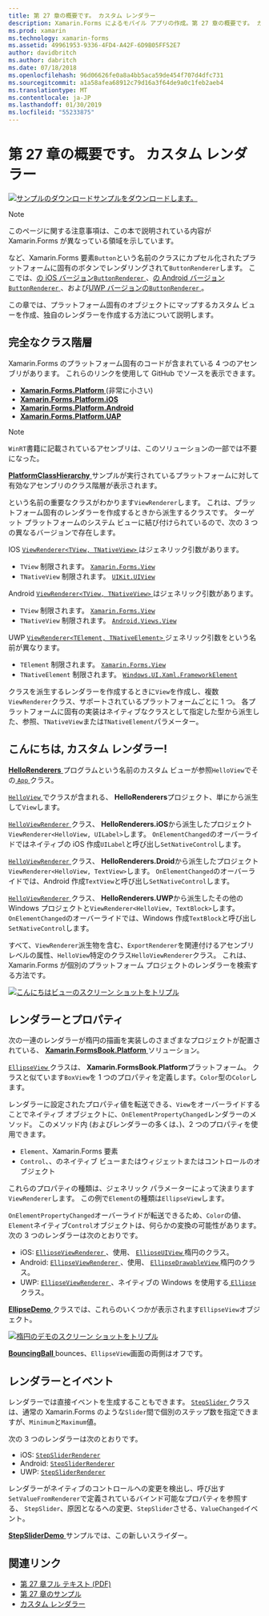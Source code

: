 ```yaml
---
title: 第 27 章の概要です。 カスタム レンダラー
description: Xamarin.Forms によるモバイル アプリの作成。第 27 章の概要です。 カスタム レンダラー
ms.prod: xamarin
ms.technology: xamarin-forms
ms.assetid: 49961953-9336-4FD4-A42F-6D9B05FF52E7
author: davidbritch
ms.author: dabritch
ms.date: 07/18/2018
ms.openlocfilehash: 96d06626fe0a8a4bb5aca59de454f707d4dfc731
ms.sourcegitcommit: a1a58afea68912c79d16a3f64de9a0c1feb2aeb4
ms.translationtype: MT
ms.contentlocale: ja-JP
ms.lasthandoff: 01/30/2019
ms.locfileid: "55233875"
---
```

# <a name="summary-of-chapter-27-custom-renderers"></a>第 27 章の概要です。 カスタム レンダラー

[![サンプルのダウンロード](~/media/shared/download.png)サンプルをダウンロードします。](https://github.com/xamarin/xamarin-forms-book-samples/tree/master/Chapter27)

> [!NOTE] 
> このページに関する注意事項は、この本で説明されている内容が Xamarin.Forms が異なっている領域を示しています。

など、Xamarin.Forms 要素`Button`という名前のクラスにカプセル化されたプラットフォームに固有のボタンでレンダリングされて`ButtonRenderer`します。  ここでは、[の iOS バージョン`ButtonRenderer` ](https://github.com/xamarin/Xamarin.Forms/blob/master/Xamarin.Forms.Platform.iOS/Renderers/ButtonRenderer.cs)、[の Android バージョン`ButtonRenderer` ](https://github.com/xamarin/Xamarin.Forms/blob/master/Xamarin.Forms.Platform.Android/Renderers/ButtonRenderer.cs)、および[UWP バージョンの`ButtonRenderer` ](https://github.com/xamarin/Xamarin.Forms/blob/master/Xamarin.Forms.Platform.UAP/ButtonRenderer.cs)。

この章では、プラットフォーム固有のオブジェクトにマップするカスタム ビューを作成、独自のレンダラーを作成する方法について説明します。

## <a name="the-complete-class-hierarchy"></a>完全なクラス階層

Xamarin.Forms のプラットフォーム固有のコードが含まれている 4 つのアセンブリがあります。
これらのリンクを使用して GitHub でソースを表示できます。

- [**Xamarin.Forms.Platform** ](https://github.com/xamarin/Xamarin.Forms/tree/master/Xamarin.Forms.Platform) (非常に小さい)
- [**Xamarin.Forms.Platform.iOS**](https://github.com/xamarin/Xamarin.Forms/tree/master/Xamarin.Forms.Platform.iOS)
- [**Xamarin.Forms.Platform.Android**](https://github.com/xamarin/Xamarin.Forms/tree/master/Xamarin.Forms.Platform.Android)
- [**Xamarin.Forms.Platform.UAP**](https://github.com/xamarin/Xamarin.Forms/tree/master/Xamarin.Forms.Platform.UAP)

> [!NOTE]
> `WinRT`書籍に記載されているアセンブリは、このソリューションの一部では不要になった。 

[ **PlatformClassHierarchy** ](https://github.com/xamarin/xamarin-forms-book-samples/tree/master/Chapter27/PlatformClassHierarchy)サンプルが実行されているプラットフォームに対して有効なアセンブリのクラス階層が表示されます。

という名前の重要なクラスがわかります`ViewRenderer`します。 これは、プラットフォーム固有のレンダラーを作成するときから派生するクラスです。 ターゲット プラットフォームのシステム ビューに結び付けられているので、次の 3 つの異なるバージョンで存在します。

IOS [ `ViewRenderer<TView, TNativeView>` ](https://github.com/xamarin/Xamarin.Forms/blob/master/Xamarin.Forms.Platform.iOS/ViewRenderer.cs#L25)はジェネリック引数があります。

- `TView` 制限されます。 [`Xamarin.Forms.View`](xref:Xamarin.Forms.View)
- `TNativeView` 制限されます。 [`UIKit.UIView`](xref:UIKit.UIView)

Android [ `ViewRenderer<TView, TNativeView>` ](https://github.com/xamarin/Xamarin.Forms/blob/master/Xamarin.Forms.Platform.Android/ViewRenderer.cs#L17)はジェネリック引数があります。

- `TView` 制限されます。 [`Xamarin.Forms.View`](xref:Xamarin.Forms.View)
- `TNativeView` 制限されます。 [`Android.Views.View`](https://developer.xamarin.com/api/type/Android.Views.View/)

UWP [ `ViewRenderer<TElement, TNativeElement>` ](https://github.com/xamarin/Xamarin.Forms/blob/master/Xamarin.Forms.Platform.UAP/ViewRenderer.cs#L6)ジェネリック引数をという名前が異なります。

- `TElement` 制限されます。 [`Xamarin.Forms.View`](xref:Xamarin.Forms.View)
- `TNativeElement` 制限されます。 [`Windows.UI.Xaml.FrameworkElement`](/uwp/api/Windows.UI.Xaml.FrameworkElement)

クラスを派生するレンダラーを作成するときに`View`を作成し、複数`ViewRenderer`クラス、サポートされているプラットフォームごとに 1 つ。 各プラットフォームに固有の実装はネイティブなクラスとして指定した型から派生した、参照、`TNativeView`または`TNativeElement`パラメーター。

## <a name="hello-custom-renderers"></a>こんにちは, カスタム レンダラー!

[ **HelloRenderers** ](https://github.com/xamarin/xamarin-forms-book-samples/tree/master/Chapter27/HelloRenderers)プログラムという名前のカスタム ビューが参照`HelloView`でその[ `App` ](https://github.com/xamarin/xamarin-forms-book-samples/blob/master/Chapter27/HelloRenderers/HelloRenderers/HelloRenderers/App.cs)クラス。

[ `HelloView` ](https://github.com/xamarin/xamarin-forms-book-samples/blob/master/Chapter27/HelloRenderers/HelloRenderers/HelloRenderers/HelloView.cs)でクラスが含まれる、 **HelloRenderers**プロジェクト、単にから派生して`View`します。

[ `HelloViewRenderer` ](https://github.com/xamarin/xamarin-forms-book-samples/blob/master/Chapter27/HelloRenderers/HelloRenderers/HelloRenderers.iOS/HelloViewRenderer.cs)クラス、 **HelloRenderers.iOS**から派生したプロジェクト`ViewRenderer<HelloView, UILabel>`します。 `OnElementChanged`のオーバーライドではネイティブの iOS 作成`UILabel`と呼び出し`SetNativeControl`します。

[ `HelloViewRenderer` ](https://github.com/xamarin/xamarin-forms-book-samples/blob/master/Chapter27/HelloRenderers/HelloRenderers/HelloRenderers.Droid/HelloViewRenderer.cs)クラス、 **HelloRenderers.Droid**から派生したプロジェクト`ViewRenderer<HelloView, TextView>`します。 `OnElementChanged`のオーバーライドでは、Android 作成`TextView`と呼び出し`SetNativeControl`します。

[ `HelloViewRenderer` ](https://github.com/xamarin/xamarin-forms-book-samples/blob/master/Chapter27/HelloRenderers/HelloRenderers/HelloRenderers.UWP/HelloViewRenderer.cs)クラス、 **HelloRenderers.UWP**から派生したその他の Windows プロジェクトと`ViewRenderer<HelloView, TextBlock>`します。 `OnElementChanged`のオーバーライドでは、Windows 作成`TextBlock`と呼び出し`SetNativeControl`します。

すべて、`ViewRenderer`派生物を含む、`ExportRenderer`を関連付けるアセンブリ レベルの属性、`HelloView`特定のクラス`HelloViewRenderer`クラス。 これは、Xamarin.Forms が個別のプラットフォーム プロジェクトのレンダラーを検索する方法です。

[![こんにちはビューのスクリーン ショットをトリプル](images/ch27fg02-small.png "カスタム レンダラー")](images/ch27fg02-large.png#lightbox "カスタム レンダラー")

## <a name="renderers-and-properties"></a>レンダラーとプロパティ

次の一連のレンダラーが楕円の描画を実装しのさまざまなプロジェクトが配置されている、 [ **Xamarin.FormsBook.Platform** ](https://github.com/xamarin/xamarin-forms-book-samples/tree/master/Libraries/Xamarin.FormsBook.Platform)ソリューション。

[ `EllipseView` ](https://github.com/xamarin/xamarin-forms-book-samples/blob/master/Libraries/Xamarin.FormsBook.Platform/Xamarin.FormsBook.Platform/EllipseView.cs)クラスは、 **Xamarin.FormsBook.Platform**プラットフォーム。 クラスと似ています`BoxView`を 1 つのプロパティを定義します。`Color`型の`Color`します。

レンダラーに設定されたプロパティ値を転送できる、`View`をオーバーライドすることでネイティブ オブジェクトに、`OnElementPropertyChanged`レンダラーのメソッド。 このメソッド内 (およびレンダラーの多くは、)、2 つのプロパティを使用できます。

- `Element`、Xamarin.Forms 要素
- `Control`、、のネイティブ ビューまたはウィジェットまたはコントロールのオブジェクト

これらのプロパティの種類は、ジェネリック パラメーターによって決まります`ViewRenderer`します。 この例で`Element`の種類は`EllipseView`します。

`OnElementPropertyChanged`オーバーライドが転送できるため、`Color`の値、`Element`ネイティブ`Control`オブジェクトは、何らかの変換の可能性があります。 次の 3 つのレンダラーは次のとおりです。

- iOS: [ `EllipseViewRenderer` ](https://github.com/xamarin/xamarin-forms-book-samples/blob/master/Libraries/Xamarin.FormsBook.Platform/Xamarin.FormsBook.Platform.iOS/EllipseViewRenderer.cs)、使用、 [ `EllipseUIView` ](https://github.com/xamarin/xamarin-forms-book-samples/blob/master/Libraries/Xamarin.FormsBook.Platform/Xamarin.FormsBook.Platform.iOS/EllipseUIView.cs)楕円のクラス。
- Android: [ `EllipseViewRenderer` ](https://github.com/xamarin/xamarin-forms-book-samples/blob/master/Libraries/Xamarin.FormsBook.Platform/Xamarin.FormsBook.Platform.Android/EllipseViewRenderer.cs)、使用、 [ `EllipseDrawableView` ](https://github.com/xamarin/xamarin-forms-book-samples/blob/master/Libraries/Xamarin.FormsBook.Platform/Xamarin.FormsBook.Platform.Android/EllipseDrawableView.cs)楕円のクラス。
- UWP: [ `EllipseViewRenderer` ](https://github.com/xamarin/xamarin-forms-book-samples/blob/master/Libraries/Xamarin.FormsBook.Platform/Xamarin.FormsBook.Platform.WinRT/EllipseViewRenderer.cs)、ネイティブの Windows を使用する[ `Ellipse` ](/uwp/api/Windows.UI.Xaml.Shapes.Ellipse)クラス。

[ **EllipseDemo** ](https://github.com/xamarin/xamarin-forms-book-samples/tree/master/Chapter27/EllipseDemo)クラスでは、これらのいくつかが表示されます`EllipseView`オブジェクト。

[![楕円のデモのスクリーン ショットをトリプル](images/ch27fg03-small.png "EllipseView カスタム レンダラー")](images/ch27fg03-large.png#lightbox "EllipseView カスタム レンダラー")

[ **BouncingBall** ](https://github.com/xamarin/xamarin-forms-book-samples/tree/master/Chapter27/BouncingBall) bounces、`EllipseView`画面の両側はオフです。

## <a name="renderers-and-events"></a>レンダラーとイベント

レンダラーでは直接イベントを生成することもできます。 [ `StepSlider` ](https://github.com/xamarin/xamarin-forms-book-samples/blob/master/Libraries/Xamarin.FormsBook.Platform/Xamarin.FormsBook.Platform/StepSlider.cs)クラスは、通常の Xamarin.Forms のような`Slider`間で個別のステップ数を指定できますが、`Minimum`と`Maximum`値。

次の 3 つのレンダラーは次のとおりです。

- iOS: [`StepSliderRenderer`](https://github.com/xamarin/xamarin-forms-book-samples/blob/master/Libraries/Xamarin.FormsBook.Platform/Xamarin.FormsBook.Platform.iOS/StepSliderRenderer.cs)
- Android: [`StepSliderRenderer`](https://github.com/xamarin/xamarin-forms-book-samples/blob/master/Libraries/Xamarin.FormsBook.Platform/Xamarin.FormsBook.Platform.Android/StepSliderRenderer.cs)
- UWP: [`StepSliderRenderer`](https://github.com/xamarin/xamarin-forms-book-samples/blob/master/Libraries/Xamarin.FormsBook.Platform/Xamarin.FormsBook.Platform.WinRT/StepSliderRenderer.cs)

レンダラーがネイティブのコントロールへの変更を検出し、呼び出す`SetValueFromRenderer`で定義されているバインド可能なプロパティを参照する、 `StepSlider`、原因となるへの変更、`StepSlider`させる、`ValueChanged`イベント。

[ **StepSliderDemo** ](https://github.com/xamarin/xamarin-forms-book-samples/tree/master/Chapter27/StepSliderDemo)サンプルでは、この新しいスライダー。



## <a name="related-links"></a>関連リンク

- [第 27 章フル テキスト (PDF)](https://download.xamarin.com/developer/xamarin-forms-book/XamarinFormsBook-Ch27-Apr2016.pdf)
- [第 27 章のサンプル](https://github.com/xamarin/xamarin-forms-book-samples/tree/master/Chapter27)
- [カスタム レンダラー](~/xamarin-forms/app-fundamentals/custom-renderer/index.md)
